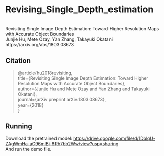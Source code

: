 # Revising_Single_Depth_estimation
<br>
Revisiting Single Image Depth Estimation: Toward Higher Resolution Maps with Accurate Object Boundaries<br>
Junjie Hu, Mete Ozay, Yan Zhang, Takayuki Okatani https://arxiv.org/abs/1803.08673

Citation
-
>@article{hu2018revisiting,<br>
title={Revisiting Single Image Depth Estimation: Toward Higher Resolution Maps with Accurate Object Boundaries},<br>
author={Junjie Hu and Mete Ozay and Yan Zhang and Takayuki Okatani},<br>
journal={arXiv preprint arXiv:1803.08673},<br>
year={2018}<br>
}

Running
-
Download the pretrained model:
https://drive.google.com/file/d/1DblqU-ZAgWmHa-aC96mIBi-8Rh7bb2Ww/view?usp=sharing<br>
And run the demo file.
